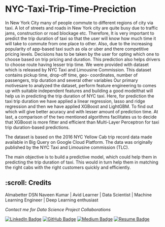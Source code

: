 # NYC-Taxi-Trip-Time-Preciction
In New York City many of people commute to different regions of city via taxi. A lot of streets and roads in New York city are quite busy due to traffic jams, construction or road blockage etc. Therefore, It is very important to predict the trip duration of taxi so that the user will know how much time it will take to commute from one place to other. Also, due to the increasing popularity of app-based taxi such as ola or uber and there competitive pricing levels. Decisions has to be taken by the user for opting which one to choose based on trip pricing and duration. This prediction also helps drivers to choose route having lesser trip time. We were provided with dataset which is released by NYC Taxi and Limousine Commission. This dataset contains pickup time, drop-off time, geo- coordinates, number of passengers, trip duration and several other variables Our primary motivesare to analyzed the dataset, perform feature engineering to comes up with suitable independent features and building a good modelthat will help us in predicting the trip duration of NYC taxi. Here, for prediction the taxi trip duration we have applied a linear regression, lasso and ridge regression and then we have applied XGBoost and LightGBM. To find out which will give better acuracy and with lesser amount of prediction time. At last, a comparison of the two mentioned algorithms facilitates us to decide that XGBoost is more fitter and efficient than Multi-Layer Perceptron for taxi trip duration-based predictions.

The dataset is based on the 2016 NYC Yellow Cab trip record data made available in Big Query on Google Cloud Platform. The data was originally published by the NYC Taxi and Limousine commission (TLC).

The main objective is to build a predictive model, which could help them in predicting the trip duration of taxi. This would in turn help them in matching the right cabs with the right customers quickly and efficiently.



<!-- CREDITS -->
<h2 id="credits"> :scroll: Credits</h2>

Almabetter
DSN Naveen Kumar | Avid Learner | Data Scientist | Machine Learning Engineer | Deep Learning enthusiast

<p> <i> Contact me for Data Science Project Collaborations</i></p>


[![LinkedIn Badge](https://img.shields.io/badge/LinkedIn-0077B5?style=for-the-badge&logo=linkedin&logoColor=white)](https://www.linkedin.com/in/naveen-kumar-dsn)
[![GitHub Badge](https://img.shields.io/badge/GitHub-100000?style=for-the-badge&logo=github&logoColor=white)](https://github.com/dsnnaveen)
[![Medium Badge](https://img.shields.io/badge/Medium-1DA1F2?style=for-the-badge&logo=medium&logoColor=white)](https://medium.com/@naveendsn9)
[![Resume Badge](https://img.shields.io/badge/resume-0077B5?style=for-the-badge&logo=resume&logoColor=white)](https://drive.google.com/file/d/1h4OGoeg8ZGdMvZ-5hzjs2zFKG3VjLK62/view?usp=sharing)
